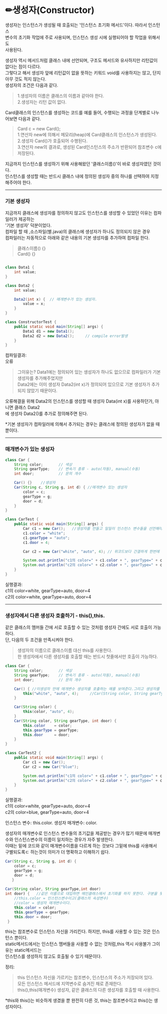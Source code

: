 # ✏생성자(Constructor)  

생성자는 인스턴스가 생성될 때 호출되는 '인스턴스 초기화 메서드'이다. 따라서 인스턴스  
변수의 초기화 작업에 주로 사용되며, 인스턴스 생성 시에 실행되어야 할 작업을 위해서도  
사용된다.  
  
생성자 역시 메서드처럼 클래스 내에 선언되며, 구조도 메서드와 유사하지만 리턴값이 없다는 점이 다르다.  
그렇다고 해서 생성자 앞에 리턴값이 없을 뜻하는 키워드 void를 사용하지는 않고, 단지 아무 것도 적지 않는다.  
생성자의 조건은 다음과 같다.  
  
> 1.생성자의 이름은 클래스의 이름과 같아야 한다.  
> 2.생성자는 리턴 값이 없다.  

Card클래스의 인스턴스를 생성하는 코드를 예를 들어, 수행되는 과정을 단계별로 나누어보면 다음과 같다.  

> Card c = new Card();  
> 1.연산자 new에 의해서 메모리(heap)에 Card클래스의 인스턴스가 생성된다.  
> 2.생성자 Card()가 호출되어 수행된다.  
> 3.연산자 new의 결과로, 생성된 Card인스턴스의 주소가 반환되어 참조변수 c에 저장된다.  
  
지금까지 인스턴스를 생성하기 위해 사용해왔던 '클래스이름()'이 바로 생성자였던 것이다.  
인스턴스를 생성할 때는 반드시 클래스 내에 정의된 생성자 중의 하나를 선택하여 지정해주어야 한다.  

---

### 기본 생성자  

지금까지 클래스에 생성자를 정의하지 않고도 인스턴스를 생성할 수 있었던 이유는 컴파일러가 제공하는  
'기본 생성자' 덕분이었다.  
컴파일 할 때 ,소스파일(별.java)의 클래스에 생성자가 하나도 정의되지 않은 경우  
컴파일러는 자동적으로 아래와 같은 내용의 기본 생성자를 추가하여 컴파일 한다.  
  
> 클래스이름() {}  
> Card() {}  

```java

class Data1 {
	int value;
}

class Data2 {
	int value;

	Data2(int x) { 	// 매개변수가 있는 생성자.
		value = x;
	}
}

class ConstructorTest {
	public static void main(String[] args) {
		Data1 d1 = new Data1();
		Data2 d2 = new Data2();		// compile error발생
	}
}
```
컴파일결과:  
오류  
> 그이유는? Data1에는 정의되어 있는 생성자가 하나도 없으므로 컴파일러가 기본 생성자를 추가해주었지만  
> Data2에는 이미 생성자 Data2(int x)가 정의되어 있으므로 기본 생성자가 추가되지 않았기 때문이다.  

오류해결을 위해 Data2의 인스턴스를 생성할 때 생성자 Data(int x)를 사용하던가, 아니면 클래스 Data2  
에 생성자 Data2()를 추가로 정의해주면 된다.  

*기본 생성자가 컴파일러에 의해서 추가되는 경우는 클래스에 정의된 생성자가 없을 때 뿐이다.  

--- 

### 매개변수가 있는 생성자  


```java
class Car {
	String color;		// 색상
	String gearType;	// 변속기 종류 - auto(자동), manual(수동)
	int door;			// 문의 개수

	Car() {}    //생성자  
	Car(String c, String g, int d) { //매개변수 있는 생성자  
		color = c;
		gearType = g;
		door = d;
	}
}

class CarTest {
	public static void main(String[] args) {
		Car c1 = new Car();   //생성자를 만들고 일일이 인스턴스 변수들을 선언해야한다.
		c1.color = "white";
		c1.gearType = "auto";
		c1.door = 4;

		Car c2 = new Car("white", "auto", 4); // 위코드보다 간결하게 한번에 작성할 수 있다. 

		System.out.println("c1의 color=" + c1.color + ", gearType=" + c1.gearType+ ", door="+c1.door);
		System.out.println("c2의 color=" + c2.color + ", gearType=" + c2.gearType+ ", door="+c2.door);
	}
}
```
실행결과:  
c1의 color=white, gearType=auto, door=4  
c2의 color=white, gearType=auto, door=4  
  
---  

### 생성자에서 다른 생성자 호출하기 - this(),this. 
  
같은 클래스의 멤머들 간에 서로 호출할 수 있는 것처럼 생성자 간에도 서로 호출이 가능하다.  
단, 다음의 두 조건을 만족시켜야 한다.  
> 생성자의 이름으르 클래스이름 대신 this를 사용한다.  
> 한 생성자에서 다른 생성자를 호출할 때는 반드시 첫줄에서만 호출이 가능하다.  


```java 
class Car {
	String color;		// 색상
	String gearType;	// 변속기 종류 - auto(자동), manual(수동)
	int door;			// 문의 개수

	Car() { //이생성자 안에 매개변수 생성자를 호출하는 예를 보여준다.그리고 생성자를 호출할때 맨 첫째줄에 작성해야함.
		this("white", "auto", 4);	  //Car(String color, String gearType, int door)를 호출  
	}

	Car(String color) {
		this(color, "auto", 4);
	}
	Car(String color, String gearType, int door) {
		this.color    = color;
		this.gearType = gearType;
		this.door     = door;
	}
}

class CarTest2 {
	public static void main(String[] args) {
		Car c1 = new Car();	
		Car c2 = new Car("blue");

		System.out.println("c1의 color=" + c1.color + ", gearType=" + c1.gearType+ ", door="+c1.door);
		System.out.println("c2의 color=" + c2.color + ", gearType=" + c2.gearType+ ", door="+c2.door);
	}
}
```
실행결과:  
c1의 color=white, gearType=auto, door=4  
c2의 color=blue, gearType=auto, door=4  
  
인스턴스 변수: this.color. 
생성자 매개변수: color.  

생성자의 매개변수로 인스턴스 변수들의 초기값을 제공받는 경우가 많기 때문에 매개변수와 인스턴스변수의 이름이 일치하는 경우가 자주 발생한다.  
이때는 밑에 코드와 같이 매개변수이름을 다르게 하는 것보다 그밑에 this를 사용해서 구별되도록ㄷ 하는것이 의미가 더 명확하고 이해하기 쉽다.  

```java
Car(String c, String g, int d) {
    color = c;
    gearType = g;
    door = d;
   }
   
Car(String color, String gearType,int door) 
int door) {   //같은 이름으로 대입하면 메인클래스에서 초기화를 하지 못한다. 구분을 못하기 때문에 
    //this.color = 인스턴스변수이고(클래스의 속성변수) 
    //color = 생성자 매개변수이다.
    this.color = color;
    this.gearType = gearType;
    this.door = door;
 }
```
this는 참조변수로 인스턴스 자신을 가리킨다. 하지만, this를 사용할 수 있는 것은 인스턴스 뿐이다.  
static메서드에서는 인스턴스 멤버들을 사용할 수 없는 것처럼,this 역시 사용불가 그이유는 static메서드는  
인스턴스를 생성하지 않고도 호출될 수 있기 때문이다.  

정리:  
> this 인스턴스 자신을 가르키는 참조변수, 인스턴스의 주소가 저장되어 있다.  
> 모든 인스턴스 메서드에 지역변수로 숨겨진 채로 존재한다.  
> this(),this(매개변수) 생성자, 같은 클래스의 다른 생성자를 호출할 때 사용한다.  
  
*this와 this()는 비슷하게 생겼을 뿐 완전히 다른 것, this는 참조변수이고 this()는 생성자이다.  





